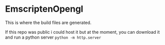 # EmscriptenOpengl

This is where the build files are generated.

If this repo was public i could host it but at the moment, you can download it and run a python server `python -m http.server`
